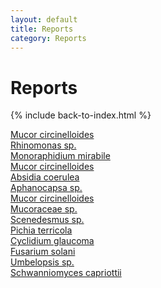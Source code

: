 ```yaml
---
layout: default
title: Reports
category: Reports
---
```

# Reports
{% include back-to-index.html %}

<a href="/assets/pdfs/Report_Filippa_Fungi_edited.pdf">Mucor circinelloides</a>  
<a href="/assets/pdfs/algae_jansson.a.pdf">Rhinomonas sp.</a>  
<a href="/assets/pdfs/Algae_report_Julius_Falck.pdf">Monoraphidium mirabile</a>  
<a href="/assets/pdfs/Fungi_jansson.a.pdf">Mucor circinelloides</a>  
<a href="/assets/pdfs/Fungi_report_Julius_Falck.pdf">Absidia coerulea</a>  
<a href="/assets/pdfs/Lab_report_algae-CamdenKK.pdf">Aphanocapsa sp.</a>  
<a href="/assets/pdfs/Lab_report_fungi-CamdenKK1.pdf">Mucor circinelloides</a>  
<a href="/assets/pdfs/Mucoraceae_sp.pdf">Mucoraceae sp.</a>  
<a href="/assets/pdfs/Scenedesmus_sp.pdf">Scenedesmus sp.</a>  
<a href="/assets/pdfs/Identify_Sampled_Fungi.pdf">Pichia terricola</a>  
<a href="/assets/pdfs/c.glaucoma.pdf">Cyclidium glaucoma</a>  
<a href="/assets/pdfs/Identifying fungi- DK-1-1.pdf">Fusarium solani</a>  
<a href="/assets/pdfs/Umbelopsis...pdf">Umbelopsis sp.</a>  
<a href="/assets/pdfs/Labreport Fungi - Alma Lindqvist Final.pdf">Schwanniomyces capriottii</a>  
